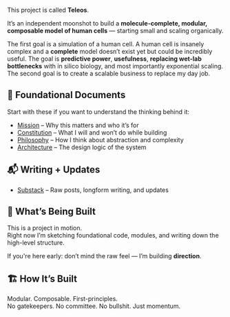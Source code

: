 This project is called **Teleos**.

It’s an independent moonshot to build a **molecule-complete, modular, composable model of human cells** — starting small and scaling organically.

The first goal is a simulation of a human cell. A human cell is insanely complex and a **complete** model doesn’t exist yet but could be incredibly useful. The 
goal is **predictive power**, **usefulness**, **replacing wet-lab bottlenecks** with in silico biology, and most importantly exponential scaling.  
The second goal is to create a scalable business to replace my day job.

## 📄 Foundational Documents

Start with these if you want to understand the thinking behind it:

- [Mission](mission.md) – Why this matters and who it’s for  
- [Constitution](constitution.md) – What I will and won’t do while building  
- [Philosophy](philosophy.md) – How I think about abstraction and complexity  
- [Architecture](architecture.md) – The design logic of the system  

## 📬 Writing + Updates

- [Substack](https://open.substack.com/pub/teleos/p/building-something-too-big?r=5syomd&utm_campaign=post&utm_medium=web&showWelcomeOnShare=true) – Raw posts, 
longform writing, and updates

## 🧪 What’s Being Built

This is a project in motion.  
Right now I’m sketching foundational code, modules, and writing down the high-level structure.  

If you're here early: don’t mind the raw feel — I’m building **direction**.

## 🏗️ How It’s Built

Modular. Composable. First-principles.  
No gatekeepers. No committee. No bullshit. Just momentum.
